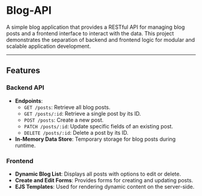 # Blog-API

A simple blog application that provides a RESTful API for managing blog posts and a frontend interface to interact with the data. This project demonstrates the separation of backend and frontend logic for modular and scalable application development.

---

## Features

### Backend API
- **Endpoints**:
  - `GET /posts`: Retrieve all blog posts.
  - `GET /posts/:id`: Retrieve a single post by its ID.
  - `POST /posts`: Create a new post.
  - `PATCH /posts/:id`: Update specific fields of an existing post.
  - `DELETE /posts/:id`: Delete a post by its ID.
- **In-Memory Data Store**: Temporary storage for blog posts during runtime.

### Frontend
- **Dynamic Blog List**: Displays all posts with options to edit or delete.
- **Create and Edit Forms**: Provides forms for creating and updating posts.
- **EJS Templates**: Used for rendering dynamic content on the server-side.
